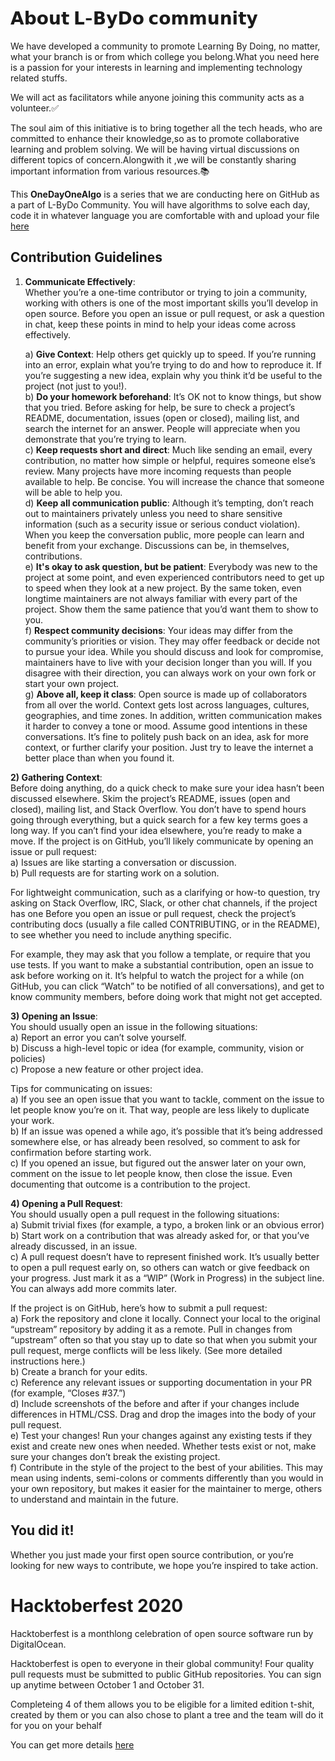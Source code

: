 # 𝗔𝗯𝗼𝘂𝘁 𝗟-𝗕𝘆𝗗𝗼 𝗰𝗼𝗺𝗺𝘂𝗻𝗶𝘁𝘆

We  have developed a community to promote Learning By Doing, no matter, what your branch is or from which college you belong.What you need here is a passion for your interests in learning and implementing technology related stuffs.

We will act as facilitators while anyone joining this community acts as a volunteer.✅

The soul aim of this initiative is to bring together all the tech heads, who are committed to enhance their knowledge,so as to promote collaborative learning and problem solving. We will be having virtual discussions on different topics of concern.Alongwith it ,we will be constantly sharing important information from various resources.📚 

This **OneDayOneAlgo** is a series that we are conducting here on GitHub as a part of L-ByDo Community.  You will have algorithms to solve each day, code it in whatever language you are comfortable with and upload your file [here](https://github.com/L-ByDo/OneDayOneAlgo)

## Contribution Guidelines

1) **Communicate Effectively**:  
Whether you’re a one-time contributor or trying to join a community, working with others is one of the most important skills you’ll develop in open source.
Before you open an issue or pull request, or ask a question in chat, keep these points in mind to help your ideas come across effectively.

    a) **Give Context**: Help others get quickly up to speed. If you’re running into an error, explain what you’re trying to do and how to reproduce it. If you’re suggesting a new idea, explain why you think it’d be useful to the project (not just to you!).  
    b) **Do your homework beforehand**: It’s OK not to know things, but show that you tried. Before asking for help, be sure to check a project’s README, documentation, issues (open or closed), mailing list, and search the internet for an answer. People will appreciate when you demonstrate that you’re trying to learn.  
    c) **Keep requests short and direct**: Much like sending an email, every contribution, no matter how simple or helpful, requires someone else’s review. Many projects have more incoming requests than people available to help. Be concise. You will increase the chance that someone will be able to help you.  
    d) **Keep all communication public**: Although it’s tempting, don’t reach out to maintainers privately unless you need to share sensitive information (such as a security issue or serious conduct violation). When you keep the conversation public, more people can learn and benefit from your exchange. Discussions can be, in themselves, contributions.  
    e) **It's okay to ask question, but be patient**: Everybody was new to the project at some point, and even experienced contributors need to get up to speed when they look at a new project. By the same token, even longtime maintainers are not always familiar with every part of the project. Show them the same patience that you’d want them to show to you.  
    f) **Respect community decisions**: Your ideas may differ from the community’s priorities or vision. They may offer feedback or decide not to pursue your idea. While you should discuss and look for compromise, maintainers have to live with your decision longer than you will. If you disagree with their direction, you can always work on your own fork or start your own project.  
    g) **Above all, keep it class**: Open source is made up of collaborators from all over the world. Context gets lost across languages, cultures, geographies, and time zones. In addition, written communication makes it harder to convey a tone or mood. Assume good intentions in these conversations. It’s fine to politely push back on an idea, ask for more context, or further clarify your position. Just try to leave the internet a better place than when you found it. 

**2) Gathering Context**:   
 Before doing anything, do a quick check to make sure your idea hasn’t been discussed elsewhere. Skim the project’s README, issues (open and closed), mailing list, and Stack Overflow. You don’t have to spend hours going through everything, but a quick search for a few key terms goes a long way.
If you can’t find your idea elsewhere, you’re ready to make a move. If the project is on GitHub, you’ll likely communicate by opening an issue or pull request:  
       a) Issues are like starting a conversation or discussion.  
       b) Pull requests are for starting work on a solution.

   For lightweight communication, such as a clarifying or how-to question, try asking on Stack Overflow, IRC, Slack, or other chat channels, if the project has one
Before you open an issue or pull request, check the project’s contributing docs (usually a file called CONTRIBUTING, or in the README), to see whether you need to include anything specific. 

   For example, they may ask that you follow a template, or require that you use tests.
If you want to make a substantial contribution, open an issue to ask before working on it. It’s helpful to watch the project for a while (on GitHub, you can click “Watch” to be notified of all conversations), and get to know community members, before doing work that might not get accepted.

**3) Opening an Issue**:   
You should usually open an issue in the following situations:   
   a) Report an error you can’t solve yourself.   
   b) Discuss a high-level topic or idea (for example, community, vision or policies)   
   c) Propose a new feature or other project idea.   

   Tips for communicating on issues:   
   a) If you see an open issue that you want to tackle, comment on the issue to let people know you’re on it. That way, people are less likely to duplicate your work.   
   b) If an issue was opened a while ago, it’s possible that it’s being addressed somewhere else, or has already been resolved, so comment to ask for confirmation before starting work.   
   c) If you opened an issue, but figured out the answer later on your own, comment on the issue to let people know, then close the issue. Even documenting that outcome is a contribution to the project.   

**4) Opening a Pull Request**:  
You should usually open a pull request in the following situations:       
   a) Submit trivial fixes (for example, a typo, a broken link or an obvious error)   
   b) Start work on a contribution that was already asked for, or that you’ve already discussed, in an issue.   
   c) A pull request doesn’t have to represent finished work. It’s usually better to open a pull request early on, so others can watch or give feedback on your progress. Just mark it as a “WIP” (Work in Progress) in the subject line. You can always add more commits later.  
 
If the project is on GitHub, here’s how to submit a pull request:   
   a) Fork the repository and clone it locally. Connect your local to the original “upstream” repository by adding it as a remote. Pull in changes from “upstream” often so that you stay up to date so that when you submit your pull request, merge conflicts will be less likely. (See more detailed instructions here.)   
   b) Create a branch for your edits.   
   c) Reference any relevant issues or supporting documentation in your PR (for example, “Closes #37.”)   
   d) Include screenshots of the before and after if your changes include differences in HTML/CSS. Drag and drop the images into the body of your pull request.   
   e) Test your changes! Run your changes against any existing tests if they exist and create new ones when needed. Whether tests exist or not, make sure your changes don’t break the existing project.   
   f) Contribute in the style of the project to the best of your abilities. This may mean using indents, semi-colons or comments differently than you would in your own repository, but makes it easier for the maintainer to merge, others to understand and maintain in the future.   


## You did it!

Whether you just made your first open source contribution, or you’re looking for new ways to contribute, we hope you’re inspired to take action.

# Hacktoberfest 2020 
Hacktoberfest is a monthlong celebration of open source software run by DigitalOcean.

Hacktoberfest is open to everyone in their global community! Four quality pull requests must be submitted to public GitHub repositories. You can sign up anytime between October 1 and October 31.

Completeing 4 of them allows you to be eligible for a limited edition t-shit, created by them or you can also chose to plant a tree and the team will do it for you on your behalf

You can get more details [here](https://hacktoberfest.digitalocean.com/#event-details)